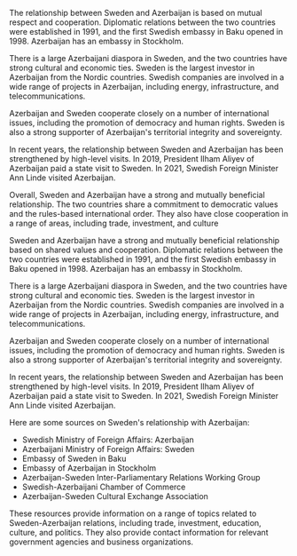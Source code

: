   
The relationship between Sweden and Azerbaijan is based on mutual respect and cooperation. Diplomatic relations between the two countries were established in 1991, and the first Swedish embassy in Baku opened in 1998. Azerbaijan has an embassy in Stockholm.

There is a large Azerbaijani diaspora in Sweden, and the two countries have strong cultural and economic ties. Sweden is the largest investor in Azerbaijan from the Nordic countries. Swedish companies are involved in a wide range of projects in Azerbaijan, including energy, infrastructure, and telecommunications.

Azerbaijan and Sweden cooperate closely on a number of international issues, including the promotion of democracy and human rights. Sweden is also a strong supporter of Azerbaijan's territorial integrity and sovereignty.

In recent years, the relationship between Sweden and Azerbaijan has been strengthened by high-level visits. In 2019, President Ilham Aliyev of Azerbaijan paid a state visit to Sweden. In 2021, Swedish Foreign Minister Ann Linde visited Azerbaijan.

Overall, Sweden and Azerbaijan have a strong and mutually beneficial relationship. The two countries share a commitment to democratic values and the rules-based international order. They also have close cooperation in a range of areas, including trade, investment, and culture

Sweden and Azerbaijan have a strong and mutually beneficial relationship based on shared values and cooperation. Diplomatic relations between the two countries were established in 1991, and the first Swedish embassy in Baku opened in 1998. Azerbaijan has an embassy in Stockholm.

There is a large Azerbaijani diaspora in Sweden, and the two countries have strong cultural and economic ties. Sweden is the largest investor in Azerbaijan from the Nordic countries. Swedish companies are involved in a wide range of projects in Azerbaijan, including energy, infrastructure, and telecommunications.

Azerbaijan and Sweden cooperate closely on a number of international issues, including the promotion of democracy and human rights. Sweden is also a strong supporter of Azerbaijan's territorial integrity and sovereignty.

In recent years, the relationship between Sweden and Azerbaijan has been strengthened by high-level visits. In 2019, President Ilham Aliyev of Azerbaijan paid a state visit to Sweden. In 2021, Swedish Foreign Minister Ann Linde visited Azerbaijan.

Here are some sources on Sweden's relationship with Azerbaijan:

- Swedish Ministry of Foreign Affairs: Azerbaijan
- Azerbaijani Ministry of Foreign Affairs: Sweden
- Embassy of Sweden in Baku
- Embassy of Azerbaijan in Stockholm
- Azerbaijan-Sweden Inter-Parliamentary Relations Working Group
- Swedish-Azerbaijani Chamber of Commerce
- Azerbaijan-Sweden Cultural Exchange Association

These resources provide information on a range of topics related to Sweden-Azerbaijan relations, including trade, investment, education, culture, and politics. They also provide contact information for relevant government agencies and business organizations.